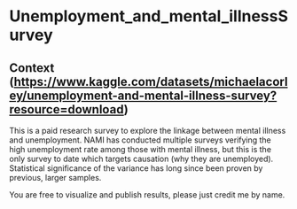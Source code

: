 # Unemployment_and_mental_illnessSurvey

## Context (https://www.kaggle.com/datasets/michaelacorley/unemployment-and-mental-illness-survey?resource=download)

This is a paid research survey to explore the linkage between mental illness and unemployment. NAMI has conducted multiple surveys verifying the high unemployment rate among those with mental illness, but this is the only survey to date which targets causation (why they are unemployed). Statistical significance of the variance has long since been proven by previous, larger samples.

You are free to visualize and publish results, please just credit me by name.
